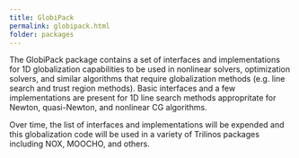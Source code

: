 ```yaml
---
title: GlobiPack
permalink: globipack.html
folder: packages
---
```


The GlobiPack package contains a set of interfaces and implementations for 1D globalization capabilities to be used in nonlinear solvers, optimization solvers, and similar algorithms that require globalization methods (e.g. line search and trust region methods). Basic interfaces and a few implementations are present for 1D line search methods appropritate for Newton, quasi-Newton, and nonlinear CG algorithms.  

Over time, the list of interfaces and implementations will be expended and this globalization code will be used in a variety of Trilinos packages including NOX, MOOCHO, and others.